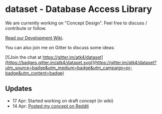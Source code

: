 # dataset - Database Access Library

We are currently working on "Concept Design". Feel free to discuss / contribute or follow.

[Read our Development Wiki](https://github.com/atk4/dataset/wiki).

You can also join me on Gitter to discuss some ideas:

[![Join the chat at https://gitter.im/atk4/dataset](https://badges.gitter.im/atk4/dataset.svg)](https://gitter.im/atk4/dataset?utm_source=badge&utm_medium=badge&utm_campaign=pr-badge&utm_content=badge)

## Updates

* 17 Apr: Started working on draft concept (in wiki)
* 14 Apr: [Posted my concept on Reddit](https://www.reddit.com/r/PHP/comments/4f2epw/reinventing_the_faulty_orm_concept_subqueries/)



